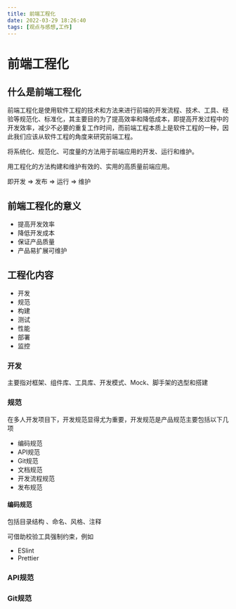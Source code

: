 ```yaml
---
title: 前端工程化
date: 2022-03-29 18:26:40
tags: [观点与感想,工作]
---
```


# 前端工程化

## 什么是前端工程化

前端工程化是使用软件工程的技术和方法来进行前端的开发流程、技术、工具、经验等规范化、标准化，其主要目的为了提高效率和降低成本，即提高开发过程中的开发效率，减少不必要的重复工作时间，而前端工程本质上是软件工程的一种，因此我们应该从软件工程的角度来研究前端工程。

将系统化、规范化、可度量的方法用于前端应用的开发、运行和维护。

用工程化的方法构建和维护有效的、实用的高质量前端应用。

即开发 => 发布 => 运行 => 维护

## 前端工程化的意义

* 提高开发效率
* 降低开发成本
* 保证产品质量
* 产品易扩展可维护

## 工程化内容

* 开发
* 规范
* 构建
* 测试
* 性能
* 部署
* 监控

### 开发

主要指对框架、组件库、工具库、开发模式、Mock、脚手架的选型和搭建

### 规范

在多人开发项目下，开发规范显得尤为重要，开发规范是产品规范主要包括以下几项

* 编码规范
* API规范
* Git规范
* 文档规范
* 开发流程规范
* 发布规范

#### 编码规范

包括目录结构 、命名、风格、注释

可借助校验工具强制约束，例如

* ESlint
* Prettier

### API规范

### Git规范








